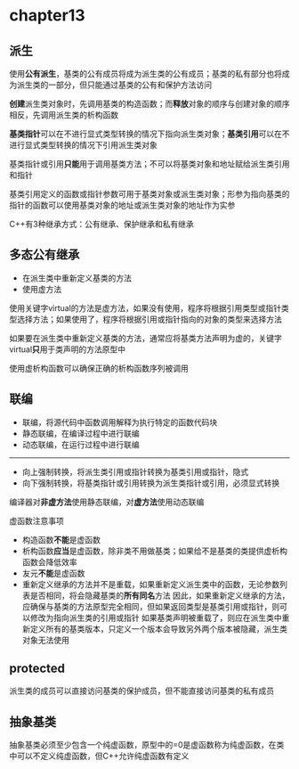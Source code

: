 # chapter13

## 派生

使用**公有派生**，基类的公有成员将成为派生类的公有成员；基类的私有部分也将成为派生类的一部分，但只能通过基类的公有和保护方法访问

**创建**派生类对象时，先调用基类的构造函数；而**释放**对象的顺序与创建对象的顺序相反，先调用派生类的析构函数

**基类指针**可以在不进行显式类型转换的情况下指向派生类对象；**基类引用**可以在不进行显式类型转换的情况下引用派生类对象

基类指针或引用**只能**用于调用基类方法；不可以将基类对象和地址赋给派生类引用和指针

基类引用定义的函数或指针参数可用于基类对象或派生类对象；形参为指向基类的指针的函数可以使用基类对象的地址或派生类对象的地址作为实参

C++有3种继承方式：公有继承、保护继承和私有继承

## 多态公有继承

- 在派生类中重新定义基类的方法
- 使用虚方法

使用关键字virtual的方法是虚方法，如果没有使用，程序将根据引用类型或指针类型选择方法；如果使用了，程序将根据引用或指针指向的对象的类型来选择方法

如果要在派生类中重新定义基类的方法，通常应将基类方法声明为虚的，关键字virtual**只**用于类声明的方法原型中

使用虚析构函数可以确保正确的析构函数序列被调用

## 联编

- 联编，将源代码中函数调用解释为执行特定的函数代码块
- 静态联编，在编译过程中进行联编
- 动态联编，在运行过程中进行联编

---

- 向上强制转换，将派生类引用或指针转换为基类引用或指针，隐式
- 向下强制转换，将基类指针或引用转换为派生类指针或引用，必须显式转换

编译器对**非虚方法**使用静态联编，对**虚方法**使用动态联编

虚函数注意事项

- 构造函数**不能**是虚函数
- 析构函数**应当**是虚函数，除非类不用做基类；如果给不是基类的类提供虚析构函数会降低效率
- 友元**不能**是虚函数
- 重新定义继承的方法并不是重载，如果重新定义派生类中的函数，无论参数列表是否相同，将会隐藏基类的**所有同名**方法
因此，如果重新定义继承的方法，应确保与基类的方法原型完全相同，但如果返回类型是基类引用或指针，则可以修改为指向派生类的引用或指针
如果基类声明被重载了，则应在派生类中重新定义所有的基类版本，只定义一个版本会导致另外两个版本被隐藏，派生类对象无法使用

## protected

派生类的成员可以直接访问基类的保护成员，但不能直接访问基类的私有成员

## 抽象基类

抽象基类必须至少包含一个纯虚函数，原型中的=0是虚函数称为纯虚函数，在类中可以不定义纯虚函数，但C++允许纯虚函数有定义
